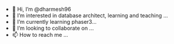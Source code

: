 - 👋 Hi, I’m @dharmesh96
- 👀 I’m interested in database architect, learning and teaching ...
- 🌱 I’m currently learning phaser3...
- 💞️ I’m looking to collaborate on ...
- 📫 How to reach me ...

<!---
dharmesh96/dharmesh96 is a ✨ special ✨ repository because its `README.md` (this file) appears on your GitHub profile.
You can click the Preview link to take a look at your changes.
--->

